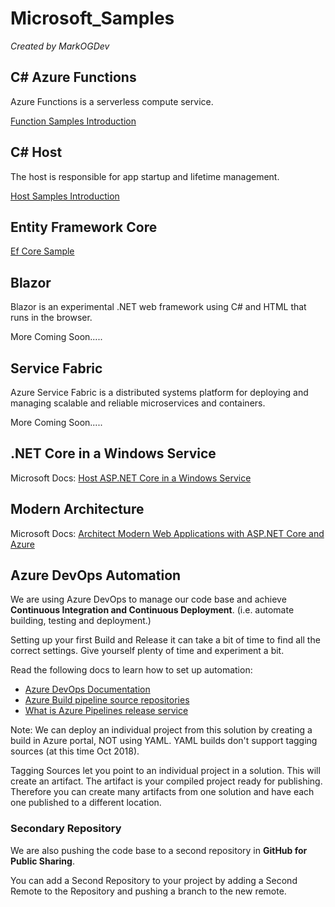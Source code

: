 # Microsoft_Samples 

*Created by MarkOGDev*

 
## C# Azure Functions

Azure Functions is a serverless compute service. 

[Function Samples Introduction](Azure_Functions/readme.md)
 

## C# Host

The host is responsible for app startup and lifetime management.

[Host Samples Introduction](Host/readme.md)

## Entity Framework Core 

[Ef Core Sample](EntityFramework/EfCoreSqlLite.ConsoleApp/readme.md)
 
## Blazor
 
 Blazor is an experimental .NET web framework using C# and HTML that runs in the browser.

 More Coming Soon.....



## Service Fabric

 Azure Service Fabric is a distributed systems platform for deploying and managing scalable and reliable microservices and containers.

 More Coming Soon.....
 

## .NET Core in a Windows Service

Microsoft Docs: [Host ASP.NET Core in a Windows Service](https://docs.microsoft.com/en-us/aspnet/core/host-and-deploy/windows-service)

## Modern Architecture

Microsoft Docs: [Architect Modern Web Applications with ASP.NET Core and Azure](https://docs.microsoft.com/en-gb/dotnet/standard/modern-web-apps-azure-architecture/)

## Azure DevOps Automation 

We are using Azure DevOps to manage our code base and achieve **Continuous Integration and Continuous Deployment**.
(i.e. automate building, testing and deployment.)

Setting up your first Build and Release it can take a bit of time to find all the correct settings. Give yourself plenty of time and experiment a bit. 

Read the following docs to learn how to set up automation:

* [Azure DevOps Documentation](https://docs.microsoft.com/en-us/azure/devops/)
* [Azure Build pipeline source repositories](https://docs.microsoft.com/en-us/azure/devops/pipelines/build/repository?view=vsts)
* [What is Azure Pipelines release service](https://docs.microsoft.com/en-us/azure/devops/pipelines/release/what-is-release-management?view=vsts)


Note: We can deploy an individual project from this solution by creating a build in Azure portal, NOT using YAML.
YAML builds don't support tagging sources (at this time Oct 2018).

Tagging Sources let you point to an individual project in a solution. This will create an artifact. The artifact is your compiled project ready for publishing. Therefore you can create many artifacts from one solution and have each one published to a different location.


### Secondary Repository

We are also pushing the code base to a second repository in **GitHub for Public Sharing**. 

You can add a Second Repository to your project by adding a Second Remote to the Repository and pushing a branch to the new remote.

 